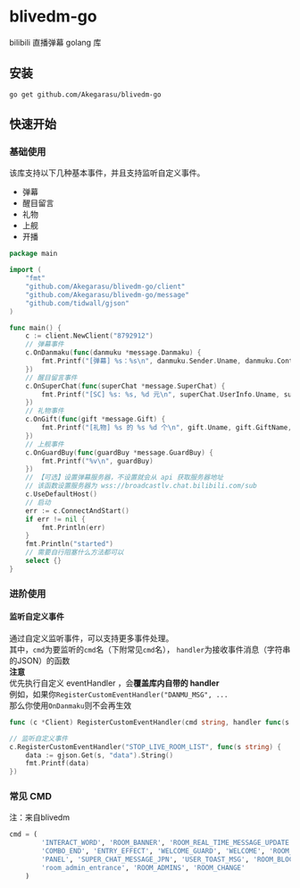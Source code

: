 # blivedm-go

bilibili 直播弹幕 golang 库

## 安装
```shell
go get github.com/Akegarasu/blivedm-go
```

## 快速开始

### 基础使用

该库支持以下几种基本事件，并且支持监听自定义事件。
- 弹幕
- 醒目留言
- 礼物
- 上舰
- 开播

```go
package main

import (
	"fmt"
	"github.com/Akegarasu/blivedm-go/client"
	"github.com/Akegarasu/blivedm-go/message"
	"github.com/tidwall/gjson"
)

func main() {
	c := client.NewClient("8792912")
	// 弹幕事件
	c.OnDanmaku(func(danmuku *message.Danmaku) {
		fmt.Printf("[弹幕] %s：%s\n", danmuku.Sender.Uname, danmuku.Content)
	})
	// 醒目留言事件
	c.OnSuperChat(func(superChat *message.SuperChat) {
		fmt.Printf("[SC] %s: %s, %d 元\n", superChat.UserInfo.Uname, superChat.Message, superChat.Price)
	})
	// 礼物事件
	c.OnGift(func(gift *message.Gift) {
		fmt.Printf("[礼物] %s 的 %s %d 个\n", gift.Uname, gift.GiftName, gift.Num)
	})
	// 上舰事件
	c.OnGuardBuy(func(guardBuy *message.GuardBuy) {
		fmt.Printf("%v\n", guardBuy)
	})
	// 【可选】设置弹幕服务器，不设置就会从 api 获取服务器地址
	// 该函数设置服务器为 wss://broadcastlv.chat.bilibili.com/sub
	c.UseDefaultHost()
	// 启动
	err := c.ConnectAndStart()
	if err != nil {
		fmt.Println(err)
	}
	fmt.Println("started")
	// 需要自行阻塞什么方法都可以
	select {}
}

```

### 进阶使用

#### 监听自定义事件

通过自定义监听事件，可以支持更多事件处理。  
其中，`cmd`为要监听的`cmd`名（下附常见`cmd`名）， `handler`为接收事件消息（字符串的JSON）的函数  
**注意**  
优先执行自定义 eventHandler ，会**覆盖库内自带的 handler**  
例如，如果你`RegisterCustomEventHandler("DANMU_MSG", ...`  
那么你使用`OnDanmaku`则不会再生效
```go
func (c *Client) RegisterCustomEventHandler(cmd string, handler func(s string))
```
```go
// 监听自定义事件
c.RegisterCustomEventHandler("STOP_LIVE_ROOM_LIST", func(s string) {
    data := gjson.Get(s, "data").String()
    fmt.Printf(data)
})
```

### 常见 CMD
注：来自blivedm
```python
cmd = (
        'INTERACT_WORD', 'ROOM_BANNER', 'ROOM_REAL_TIME_MESSAGE_UPDATE', 'NOTICE_MSG', 'COMBO_SEND',
        'COMBO_END', 'ENTRY_EFFECT', 'WELCOME_GUARD', 'WELCOME', 'ROOM_RANK', 'ACTIVITY_BANNER_UPDATE_V2',
        'PANEL', 'SUPER_CHAT_MESSAGE_JPN', 'USER_TOAST_MSG', 'ROOM_BLOCK_MSG', 'LIVE', 'PREPARING',
        'room_admin_entrance', 'ROOM_ADMINS', 'ROOM_CHANGE'
    )
```
